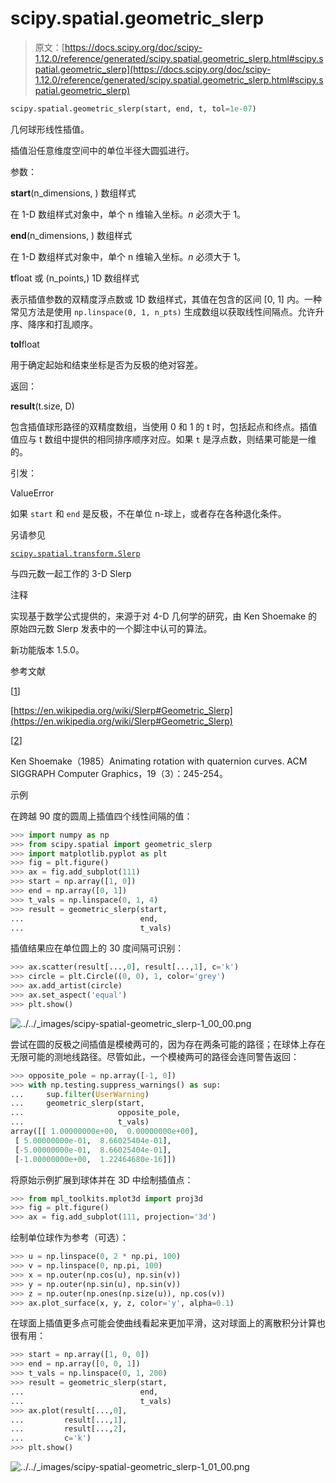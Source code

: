 # scipy.spatial.geometric_slerp

> 原文：[https://docs.scipy.org/doc/scipy-1.12.0/reference/generated/scipy.spatial.geometric_slerp.html#scipy.spatial.geometric_slerp](https://docs.scipy.org/doc/scipy-1.12.0/reference/generated/scipy.spatial.geometric_slerp.html#scipy.spatial.geometric_slerp)

```py
scipy.spatial.geometric_slerp(start, end, t, tol=1e-07)
```

几何球形线性插值。

插值沿任意维度空间中的单位半径大圆弧进行。

参数：

**start**(n_dimensions, ) 数组样式

在 1-D 数组样式对象中，单个 n 维输入坐标。*n* 必须大于 1。

**end**(n_dimensions, ) 数组样式

在 1-D 数组样式对象中，单个 n 维输入坐标。*n* 必须大于 1。

**t**float 或 (n_points,) 1D 数组样式

表示插值参数的双精度浮点数或 1D 数组样式，其值在包含的区间 [0, 1] 内。一种常见方法是使用 `np.linspace(0, 1, n_pts)` 生成数组以获取线性间隔点。允许升序、降序和打乱顺序。

**tol**float

用于确定起始和结束坐标是否为反极的绝对容差。

返回：

**result**(t.size, D)

包含插值球形路径的双精度数组，当使用 0 和 1 的 t 时，包括起点和终点。插值值应与 t 数组中提供的相同排序顺序对应。如果 `t` 是浮点数，则结果可能是一维的。

引发：

ValueError

如果 `start` 和 `end` 是反极，不在单位 n-球上，或者存在各种退化条件。

另请参见

[`scipy.spatial.transform.Slerp`](https://docs.scipy.org/doc/scipy-1.12.0/reference/generated/scipy.spatial.geometric_slerp.html#scipy.spatial.transform.Slerp "scipy.spatial.transform.Slerp")

与四元数一起工作的 3-D Slerp

注释

实现基于数学公式提供的，来源于对 4-D 几何学的研究，由 Ken Shoemake 的原始四元数 Slerp 发表中的一个脚注中认可的算法。

新功能版本 1.5.0。

参考文献

[[1](#id1)]

[https://en.wikipedia.org/wiki/Slerp#Geometric_Slerp](https://en.wikipedia.org/wiki/Slerp#Geometric_Slerp)

[[2](#id2)]

Ken Shoemake（1985）Animating rotation with quaternion curves. ACM SIGGRAPH Computer Graphics，19（3）：245-254。

示例

在跨越 90 度的圆周上插值四个线性间隔的值：

```py
>>> import numpy as np
>>> from scipy.spatial import geometric_slerp
>>> import matplotlib.pyplot as plt
>>> fig = plt.figure()
>>> ax = fig.add_subplot(111)
>>> start = np.array([1, 0])
>>> end = np.array([0, 1])
>>> t_vals = np.linspace(0, 1, 4)
>>> result = geometric_slerp(start,
...                          end,
...                          t_vals) 
```

插值结果应在单位圆上的 30 度间隔可识别：

```py
>>> ax.scatter(result[...,0], result[...,1], c='k')
>>> circle = plt.Circle((0, 0), 1, color='grey')
>>> ax.add_artist(circle)
>>> ax.set_aspect('equal')
>>> plt.show() 
```

![../../_images/scipy-spatial-geometric_slerp-1_00_00.png](../Images/eb9b26f1195976d5167edeaafdf173f0.png)

尝试在圆的反极之间插值是模棱两可的，因为存在两条可能的路径；在球体上存在无限可能的测地线路径。尽管如此，一个模棱两可的路径会连同警告返回：

```py
>>> opposite_pole = np.array([-1, 0])
>>> with np.testing.suppress_warnings() as sup:
...     sup.filter(UserWarning)
...     geometric_slerp(start,
...                     opposite_pole,
...                     t_vals)
array([[ 1.00000000e+00,  0.00000000e+00],
 [ 5.00000000e-01,  8.66025404e-01],
 [-5.00000000e-01,  8.66025404e-01],
 [-1.00000000e+00,  1.22464680e-16]]) 
```

将原始示例扩展到球体并在 3D 中绘制插值点：

```py
>>> from mpl_toolkits.mplot3d import proj3d
>>> fig = plt.figure()
>>> ax = fig.add_subplot(111, projection='3d') 
```

绘制单位球作为参考（可选）：

```py
>>> u = np.linspace(0, 2 * np.pi, 100)
>>> v = np.linspace(0, np.pi, 100)
>>> x = np.outer(np.cos(u), np.sin(v))
>>> y = np.outer(np.sin(u), np.sin(v))
>>> z = np.outer(np.ones(np.size(u)), np.cos(v))
>>> ax.plot_surface(x, y, z, color='y', alpha=0.1) 
```

在球面上插值更多点可能会使曲线看起来更加平滑，这对球面上的离散积分计算也很有用：

```py
>>> start = np.array([1, 0, 0])
>>> end = np.array([0, 0, 1])
>>> t_vals = np.linspace(0, 1, 200)
>>> result = geometric_slerp(start,
...                          end,
...                          t_vals)
>>> ax.plot(result[...,0],
...         result[...,1],
...         result[...,2],
...         c='k')
>>> plt.show() 
```

![../../_images/scipy-spatial-geometric_slerp-1_01_00.png](../Images/87ea1eeb6baf46331c9fb42ea9d9c36d.png)
